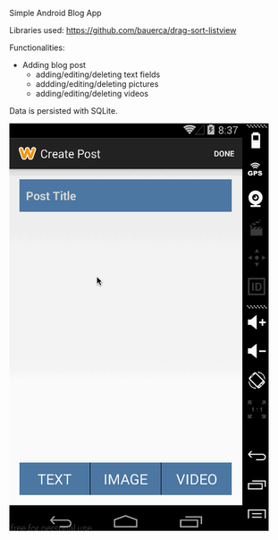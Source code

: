 Simple Android Blog App

Libraries used:
https://github.com/bauerca/drag-sort-listview

Functionalities:
- Adding blog post
  - adding/editing/deleting text fields
  - addding/editing/deleting pictures
  - adding/editing/deleting videos
  
Data is persisted with SQLite.

![Video Walkthrough](blog.gif)


